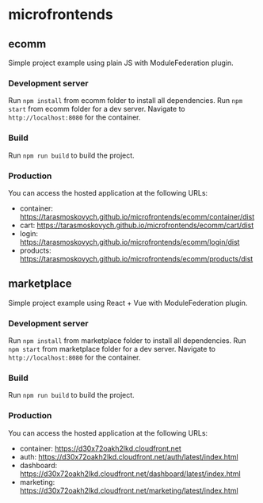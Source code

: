 # microfrontends

## ecomm
Simple project example using plain JS with ModuleFederation plugin.

### Development server

Run `npm install` from ecomm folder to install all dependencies.
Run `npm start`  from ecomm folder for a dev server. Navigate to `http://localhost:8080` for the container.

### Build

Run `npm run build` to build the project.

### Production

You can access the hosted application at the following URLs:
- container: https://tarasmoskovych.github.io/microfrontends/ecomm/container/dist
- cart: https://tarasmoskovych.github.io/microfrontends/ecomm/cart/dist
- login: https://tarasmoskovych.github.io/microfrontends/ecomm/login/dist
- products: https://tarasmoskovych.github.io/microfrontends/ecomm/products/dist


## marketplace
Simple project example using React + Vue with ModuleFederation plugin.

### Development server

Run `npm install` from marketplace folder to install all dependencies.
Run `npm start`  from marketplace folder for a dev server. Navigate to `http://localhost:8080` for the container.

### Build

Run `npm run build` to build the project.

### Production

You can access the hosted application at the following URLs:
- container: https://d30x72oakh2lkd.cloudfront.net
- auth: https://d30x72oakh2lkd.cloudfront.net/auth/latest/index.html
- dashboard: https://d30x72oakh2lkd.cloudfront.net/dashboard/latest/index.html
- marketing: https://d30x72oakh2lkd.cloudfront.net/marketing/latest/index.html
